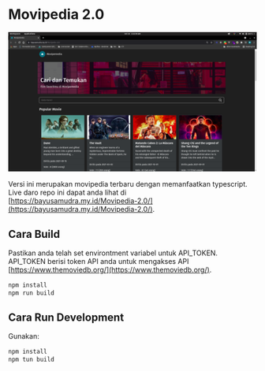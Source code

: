 # Movipedia 2.0

![Gambar Halaman Awal](docs/ss.png)

Versi ini merupakan movipedia terbaru dengan memanfaatkan typescript. Live daro repo ini dapat anda lihat di [https://bayusamudra.my.id/Movipedia-2.0/](https://bayusamudra.my.id/Movipedia-2.0/).

## Cara Build

Pastikan anda telah set environtment variabel untuk API_TOKEN. API_TOKEN berisi token API anda untuk mengakses API [https://www.themoviedb.org/](https://www.themoviedb.org/).

```shell
npm install
npm run build
```

## Cara Run Development

Gunakan:

```shell
npm install
npm tun build
```
